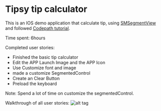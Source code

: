 # Tipsy tip calculator
This is an IOS demo application that calculate tip, using [SMSegmentView](https://github.com/allenbryan11/SMSegmentView) and followed [Codepath tutorial](https://vimeo.com/102084767).


Time spent: 6hours

Completed user stories:
- Finished the basic tip calculator
- Edit the APP Launch Image and the APP Icon
- Use Customize font and image
- made a customize SegmentedControl
- Create an Clear Button
- Preload the keyboard

Note: Spend a lot of time on customize the segmentedControl.

Walkthrough of all user stories:
![alt tag](http://33.media.tumblr.com/00fd146364e66d56a8cad946147ff058/tumblr_ntd8cjQfoQ1scweygo1_1280.gif)
